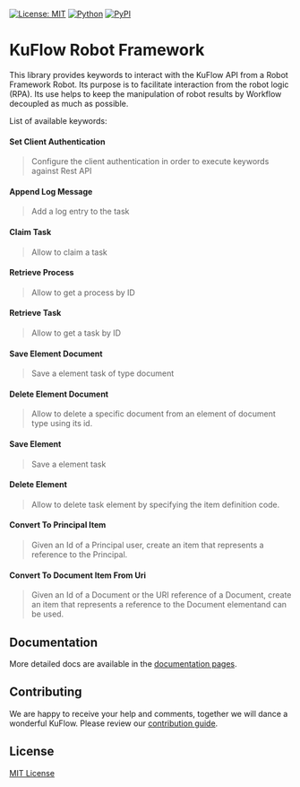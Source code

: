 [![License: MIT](https://img.shields.io/badge/License-MIT-green.svg)](https://github.com/kuflow/kuflow-sdk-python/blob/master/LICENSE)
[![Python](https://img.shields.io/pypi/pyversions/kuflow-robotframework.svg)](https://pypi.org/project/kuflow-robotframework)
[![PyPI](https://img.shields.io/pypi/v/kuflow-robotframework.svg)](https://pypi.org/project/kuflow-robotframework)

# KuFlow Robot Framework

This library provides keywords to interact with the KuFlow API from a Robot Framework Robot. Its purpose is to facilitate interaction from the robot logic (RPA). Its use helps to keep the manipulation of robot results by Workflow decoupled as much as possible.

List of available keywords:

#### Set Client Authentication

> Configure the client authentication in order to execute keywords against Rest API

#### Append Log Message

> Add a log entry to the task

#### Claim Task

> Allow to claim a task

#### Retrieve Process

> Allow to get a process by ID

#### Retrieve Task

> Allow to get a task by ID

#### Save Element Document

> Save a element task of type document

#### Delete Element Document

> Allow to delete a specific document from an element of document type using its id.

#### Save Element

> Save a element task

#### Delete Element

> Allow to delete task element by specifying the item definition code.

#### Convert To Principal Item

> Given an Id of a Principal user, create an item that represents a reference to the Principal.

#### Convert To Document Item From Uri

> Given an Id of a Document or the URI reference of a Document, create an item that represents a reference to the Document elementand can be used.

## Documentation

More detailed docs are available in the [documentation pages](https://docs.kuflow.com/developers/).

## Contributing

We are happy to receive your help and comments, together we will dance a wonderful KuFlow. Please review our [contribution guide](CONTRIBUTING.md).

## License

[MIT License](https://github.com/kuflow/kuflow-sdk-python/blob/master/LICENSE)
